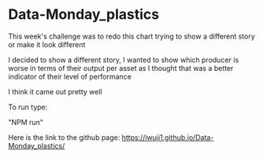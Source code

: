 # Data-Monday_plastics

This week's challenge was to redo this chart trying to show a different story or make it look different

I decided to show a different story, I wanted to show which producer is worse in terms of their output per asset as I thought that was a better indicator of their level of performance

I think it came out pretty well

To run type:

"NPM run"

Here is the link to the github page: https://iwuji1.github.io/Data-Monday_plastics/
